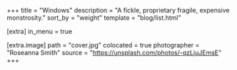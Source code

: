 +++
title = "Windows"
description = "A fickle, proprietary fragile, expensive monstrosity."
sort_by = "weight"
template = "blog/list.html"

[extra]
in_menu = true

[extra.image]
path = "cover.jpg"
colocated = true
photographer = "Roseanna Smith"
source = "https://unsplash.com/photos/-qzLjuJEmsE"
+++

